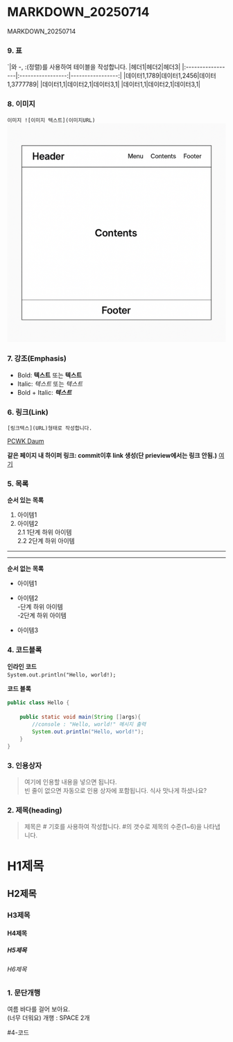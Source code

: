 # MARKDOWN_20250714
MARKDOWN_20250714

### 9. 표
`|와 -, :(정렬)를 사용하여 테이블을 작성합니다.
|헤더1|헤더2|헤더3|
|:-----------------|:-----------------:|-----------------:|
|데이터1,1789|데이터1,2456|데이터1,3777789|
|데이터1,1|데이터2,1|데이터3,1|
|데이터1,1|데이터2,1|데이터3,1|

### 8. 이미지
`이미지 ![이미지 텍스트](이미지URL)`
![레이아웃](https://github.com/YangSeungHyunn/MARKDOWN_20250714/blob/main/doc/layout.png)


### 7. 강조(Emphasis)
- Bold: **텍스트** 또는 __텍스트__
- Italic: *텍스트* 또는 _텍스트_
- Bold + Italic: ***텍스트***

### 6. 링크(Link)
`[링크텍스](URL)형태로 작성합니다.`

[PCWK Daum](https://cafe.daum.net/pcwk)

**같은 페이지 내 하이퍼 링크: commit이후 link 생성(단 prieview에서는 링크 안됨.)**
[여기](#3-인용상자)

### 5. 목록
**순서 있는 목록**
1. 아이템1  
2. 아이템2  
   2.1 1단계 하위 아이템  
   2.2 2단계 하위 아이템
---
***
**순서 없는 목록**  
- 아이템1  
+ 아이템2  
  -단계 하위 아이템  
  -2단계 하위 아이템  
* 아이템3 


### 4. 코드블록
**인라인 코드**  
`System.out.println("Hello, world!);`  

**코드 블록**
```java
public class Hello {

	public static void main(String []args){
		//console : "Hello, world!" 메시지 출력
		System.out.println("Hello, world!");
	}
}
```

### 3. 인용상자
>여기에 인용할 내용을 넣으면 됩니다.  
>빈 줄이 없으면 자동으로 인용 상자에 포함됩니다.
식사 맛나게 하셨나요?

### 2. 제목(heading)
>제목은 # 기호를 사용하여 작성합니다. #의 갯수로 제목의 수준(1~6)을 나타냅니다.
# H1제목
## H2제목
### H3제목
#### H4제목
##### H5제목
###### H6제목

### 1. 문단개행
여름 바다를 걸어 보아요.  
(너무 더워요)
개행 : SPACE 2개

#4-코드
